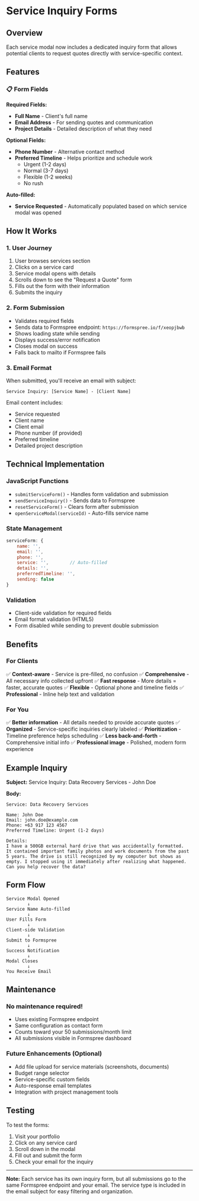 # Service Inquiry Forms

## Overview
Each service modal now includes a dedicated inquiry form that allows potential clients to request quotes directly with service-specific context.

## Features

### 📋 Form Fields

**Required Fields:**
- **Full Name** - Client's full name
- **Email Address** - For sending quotes and communication
- **Project Details** - Detailed description of what they need

**Optional Fields:**
- **Phone Number** - Alternative contact method
- **Preferred Timeline** - Helps prioritize and schedule work
  - Urgent (1-2 days)
  - Normal (3-7 days)
  - Flexible (1-2 weeks)
  - No rush

**Auto-filled:**
- **Service Requested** - Automatically populated based on which service modal was opened

## How It Works

### 1. User Journey
1. User browses services section
2. Clicks on a service card
3. Service modal opens with details
4. Scrolls down to see the "Request a Quote" form
5. Fills out the form with their information
6. Submits the inquiry

### 2. Form Submission
- Validates required fields
- Sends data to Formspree endpoint: `https://formspree.io/f/xeopjbwb`
- Shows loading state while sending
- Displays success/error notification
- Closes modal on success
- Falls back to mailto if Formspree fails

### 3. Email Format
When submitted, you'll receive an email with subject:
```
Service Inquiry: [Service Name] - [Client Name]
```

Email content includes:
- Service requested
- Client name
- Client email
- Phone number (if provided)
- Preferred timeline
- Detailed project description

## Technical Implementation

### JavaScript Functions
- `submitServiceForm()` - Handles form validation and submission
- `sendServiceInquiry()` - Sends data to Formspree
- `resetServiceForm()` - Clears form after submission
- `openServiceModal(serviceId)` - Auto-fills service name

### State Management
```javascript
serviceForm: {
    name: '',
    email: '',
    phone: '',
    service: '',        // Auto-filled
    details: '',
    preferredTimeline: '',
    sending: false
}
```

### Validation
- Client-side validation for required fields
- Email format validation (HTML5)
- Form disabled while sending to prevent double submission

## Benefits

### For Clients
✅ **Context-aware** - Service is pre-filled, no confusion
✅ **Comprehensive** - All necessary info collected upfront
✅ **Fast response** - More details = faster, accurate quotes
✅ **Flexible** - Optional phone and timeline fields
✅ **Professional** - Inline help text and validation

### For You
✅ **Better information** - All details needed to provide accurate quotes
✅ **Organized** - Service-specific inquiries clearly labeled
✅ **Prioritization** - Timeline preference helps scheduling
✅ **Less back-and-forth** - Comprehensive initial info
✅ **Professional image** - Polished, modern form experience

## Example Inquiry

**Subject:** Service Inquiry: Data Recovery Services - John Doe

**Body:**
```
Service: Data Recovery Services

Name: John Doe
Email: john.doe@example.com
Phone: +63 917 123 4567
Preferred Timeline: Urgent (1-2 days)

Details:
I have a 500GB external hard drive that was accidentally formatted. 
It contained important family photos and work documents from the past 
5 years. The drive is still recognized by my computer but shows as 
empty. I stopped using it immediately after realizing what happened. 
Can you help recover the data?
```

## Form Flow

```
Service Modal Opened
        ↓
Service Name Auto-filled
        ↓
User Fills Form
        ↓
Client-side Validation
        ↓
Submit to Formspree
        ↓
Success Notification
        ↓
Modal Closes
        ↓
You Receive Email
```

## Maintenance

### No maintenance required!
- Uses existing Formspree endpoint
- Same configuration as contact form
- Counts toward your 50 submissions/month limit
- All submissions visible in Formspree dashboard

### Future Enhancements (Optional)
- Add file upload for service materials (screenshots, documents)
- Budget range selector
- Service-specific custom fields
- Auto-response email templates
- Integration with project management tools

## Testing

To test the forms:
1. Visit your portfolio
2. Click on any service card
3. Scroll down in the modal
4. Fill out and submit the form
5. Check your email for the inquiry

---

**Note:** Each service has its own inquiry form, but all submissions go to the same Formspree endpoint and your email. The service type is included in the email subject for easy filtering and organization.
